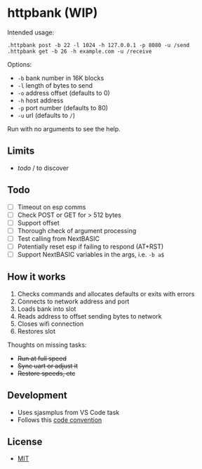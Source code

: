 # httpbank (WIP)

Intended usage:

```
.httpbank post -b 22 -l 1024 -h 127.0.0.1 -p 8080 -u /send
.httpbank get -b 26 -h example.com -u /receive
```

Options:

- `-b` bank number in 16K blocks
- `-l` length of bytes to send
- `-o` address offset (defaults to 0)
- `-h` host address
- `-p` port number (defaults to 80)
- `-u` url (defaults to `/`)

Run with no arguments to see the help.

## Limits

- _todo_ / to discover

## Todo

- [ ] Timeout on esp comms
- [ ] Check POST or GET for > 512 bytes
- [ ] Support offset
- [ ] Thorough check of argument processing
- [ ] Test calling from NextBASIC
- [ ] Potentially reset esp if failing to respond (AT+RST)
- [ ] Support NextBASIC variables in the args, i.e. `-b a$`

## How it works

1. Checks commands and allocates defaults or exits with errors
2. Connects to network address and port
3. Loads bank into slot
4. Reads address to offset sending bytes to network
5. Closes wifi connection
6. Restores slot

Thoughts on missing tasks:

- ~~Run at full speed~~
- ~~Sync uart or adjust it~~
- ~~Restore speeds, etc~~

## Development

- Uses sjasmplus from VS Code task
- Follows this [code convention](https://github.com/remy/z80-code-conventions)

## License

- [MIT](https://rem.mit-license.org/)
